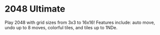# 2048 Ultimate
Play 2048 with grid sizes from 3x3 to 16x16! Features include: auto move, undo up to 8 moves, colorful tiles, and tiles up to 1NDe.
